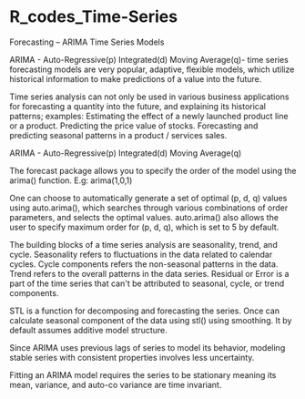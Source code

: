 # R_codes_Time-Series
Forecasting – ARIMA Time Series Models

ARIMA - Auto-Regressive(p) Integrated(d) Moving Average(q)-  time series forecasting models are very popular, adaptive, flexible models, which utilize historical information to make predictions of a value into the future. 

Time series analysis can not only be used in various business applications for forecasting a quantity into the future, and explaining its historical patterns;  examples:
Estimating the effect of a newly launched product line or a product. 
Predicting the price value of stocks. 
Forecasting and predicting seasonal patterns in a product / services sales.

ARIMA - Auto-Regressive(p) Integrated(d) Moving Average(q)

The forecast package allows you to specify the order of the model using the arima() function. 
E.g: arima(1,0,1)

One can choose to automatically generate a set of optimal (p, d, q) values using auto.arima(), which searches through various combinations of order parameters, and selects the optimal values. auto.arima() also allows the user to specify maximum order for (p, d, q), which is set to 5 by default.

The building blocks of a time series analysis are seasonality, trend, and cycle.
Seasonality refers to fluctuations in the data related to calendar cycles.
Cycle components refers the non-seasonal patterns in the data.
Trend refers to the overall patterns in the data series.
Residual or Error is a part of the time series that can't be attributed to seasonal, cycle, or trend components. 

STL is a function for decomposing and forecasting the series. Once can calculate seasonal component of the data using stl() using smoothing. It by default assumes additive model structure.

Since ARIMA uses previous lags of series to model its behavior, modeling stable series with consistent properties involves less uncertainty.

Fitting an ARIMA model requires the series to be stationary meaning its mean, variance, and auto-co variance are time invariant.  
